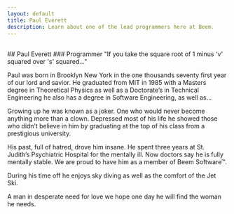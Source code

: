 ```yaml
---
layout: default
title: Paul Everett
description: Learn about one of the lead programmers here at Beem.
---
```

<div class="bs1-file-img"></div><br />
## Paul Everett
### Programmer
"If you take the square root of 1 minus 'v' squared over 's' squared..."

Paul was born in Brooklyn New York in the one thousands seventy first year of our lord and savior.  He graduated from MIT in 1985 with a Masters degree in Theoretical Physics as well as a Doctorate’s in Technical Engineering he also has a degree in Software Engineering, as well as…

Growing up he was known as a joker.  One who would never become anything more than a clown.  Depressed most of his life he showed those who didn’t believe in him by graduating at the top of his class from a prestigious university.

His past, full of hatred, drove him insane.  He spent three years at St. Judith’s Psychiatric Hospital for the mentally ill.  Now doctors say he is fully mentally stable.  We are proud to have him as a member of Beem Software™.

During his time off he enjoys sky diving as well as the comfort of the Jet Ski.

A man in desperate need for love we hope one day he will find the woman he needs.
